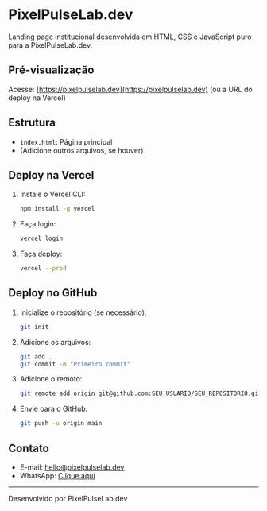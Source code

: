 # PixelPulseLab.dev

Landing page institucional desenvolvida em HTML, CSS e JavaScript puro para a PixelPulseLab.dev.

## Pré-visualização
Acesse: [https://pixelpulselab.dev](https://pixelpulselab.dev) (ou a URL do deploy na Vercel)

## Estrutura
- `index.html`: Página principal
- (Adicione outros arquivos, se houver)

## Deploy na Vercel
1. Instale o Vercel CLI:
   ```sh
   npm install -g vercel
   ```
2. Faça login:
   ```sh
   vercel login
   ```
3. Faça deploy:
   ```sh
   vercel --prod
   ```

## Deploy no GitHub
1. Inicialize o repositório (se necessário):
   ```sh
   git init
   ```
2. Adicione os arquivos:
   ```sh
   git add .
   git commit -m "Primeiro commit"
   ```
3. Adicione o remoto:
   ```sh
   git remote add origin git@github.com:SEU_USUARIO/SEU_REPOSITORIO.git
   ```
4. Envie para o GitHub:
   ```sh
   git push -u origin main
   ```

## Contato
- E-mail: [hello@pixelpulselab.dev](mailto:hello@pixelpulselab.dev)
- WhatsApp: [Clique aqui](https://wa.me/5511981058468)

---

Desenvolvido por PixelPulseLab.dev 